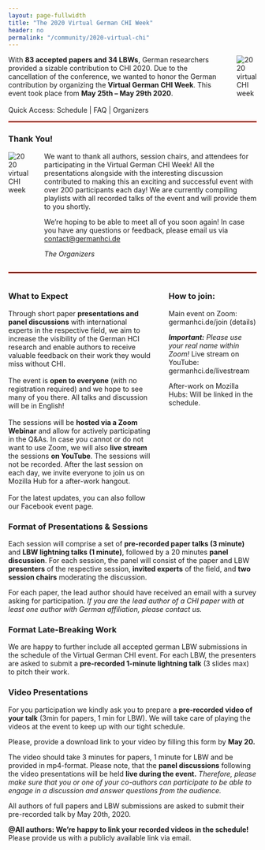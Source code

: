 ```yaml
---
layout: page-fullwidth
title: "The 2020 Virtual German CHI Week"
header: no
permalink: "/community/2020-virtual-chi"
---
```

<div style="display:flex; gap:2rem;">
<div>
With <b>83 accepted papers and 34 LBWs</b>, German researchers provided a sizable contribution to CHI 2020. Due to the cancellation of the conference, we wanted to honor the German contribution by organizing the <b>Virtual German CHI Week</b>. This event took place from <b>May 25th – May 29th 2020</b>.
<br/><br/>
Quick Access:  Schedule | FAQ | Organizers
</div>
<div>
<img src="{{ site.url }}/assets/img/community/virtualchi_20/german-chi-week-2-1024x508.jpg" alt="2020 virtual CHI week">
</div>
</div>
<hr style="border: 1px solid #e74c3c;" />

<h3 class="head-text">Thank You!</h3>

<div style="display:flex; gap:2rem;">
<div>
<img src="{{ site.url }}/assets/img/community/virtualchi_20/organizers.png" alt="2020 virtual CHI week">
</div>
<div>
We want to thank all authors, session chairs, and attendees for participating in the Virtual German CHI Week! All the presentations alongside with the interesting discussion contributed to making this an exciting and successful event with over 200 participants each day! We are currently compiling playlists with all recorded talks of the event and will provide them to you shortly.

We’re hoping to be able to meet all of you soon again! In case you have any questions or feedback, please email us via contact@germanhci.de

<i>The Organizers</i>
</div>
</div>
<hr style="border: 1px solid #e74c3c;" />
<div style="display:flex; gap:2rem;">
<div style="width: 220%">
<h3 class="head-text">What to Expect</h3>
Through short paper <b>presentations and panel discussions</b> with international experts in the respective field, we aim to increase the visibility of the German HCI research and enable authors to receive valuable feedback on their work they would miss without CHI. <br/><br/> 
The event is <b>open to everyone</b> (with no registration required) and we hope to see many of you there. All talks and discussion will be in English!<br/><br/> 
The sessions will be <b>hosted via a Zoom Webinar</b> and allow for actively participating in the Q&As. In case you cannot or do not want to use Zoom, we will also <b>live stream</b> the sessions <b>on YouTube</b>. The sessions will not be recorded. After the last session on each day, we invite everyone to join us on Mozilla Hub for a after-work hangout.<br/> <br/> 
For the latest updates, you can also follow our Facebook event page.
</div>

<div>
<h3 class="head-text">How to join:</h3>
Main event on Zoom: germanhci.de/join (details)

<i><b>Important:</b> Please use your real name within Zoom!</i>
Live stream on YouTube: germanhci.de/livestream

After-work on Mozilla Hubs: Will be linked in the schedule.
</div>
</div>

<h3 class="head-text">Format of Presentations & Sessions</h3>
Each session will comprise a set of <b>pre-recorded paper talks (3 minute)</b> and <b>LBW lightning talks (1 minute)</b>, followed by a 20 minutes <b>panel discussion</b>. For each session, the panel will consist of the paper and LBW <b>presenters</b> of the respective session, <b>invited experts</b> of the field, and <b>two session chairs</b> moderating the discussion.

For each paper, the lead author should have received an email with a survey asking for participation. <i>If you are the lead author of a CHI paper with at least one author with German affiliation, please contact us.</i>

<h3 class="head-text">Format Late-Breaking Work</h3>
We are happy to further include all accepted german LBW submissions in the schedule of the Virtual German CHI event. For each LBW, the presenters are asked to submit a <b>pre-recorded 1-minute lightning talk</b> (3 slides max) to pitch their work.

<h3 class="head-text">Video Presentations</h3>
For you participation we kindly ask you to prepare a <b>pre-recorded video of your talk</b> (3min for papers, 1 min for LBW). We will take care of playing the videos at the event to keep up with our tight schedule.

Please, provide a download link to your video by filling this form by <b>May 20.</b>

The video should take 3 minutes for papers, 1 minute for LBW and be provided in mp4-format. Please note, that the <b>panel discussions</b> following the video presentations will be held <b>live during the event.</b> <i>Therefore, please make sure that you or one of your co-authors can participate to be able to engage in a discussion and answer questions from the audience.</i>


All authors of full papers and LBW submissions are asked to submit their pre-recorded talk by May 20th, 2020.

<b>@All authors: We’re happy to link your recorded videos in the schedule!</b> Please provide us with a publicly available link via email.

